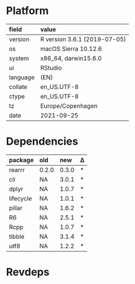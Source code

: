 # Platform

|field    |value                        |
|:--------|:----------------------------|
|version  |R version 3.6.1 (2019-07-05) |
|os       |macOS Sierra 10.12.6         |
|system   |x86_64, darwin15.6.0         |
|ui       |RStudio                      |
|language |(EN)                         |
|collate  |en_US.UTF-8                  |
|ctype    |en_US.UTF-8                  |
|tz       |Europe/Copenhagen            |
|date     |2021-09-25                   |

# Dependencies

|package   |old   |new   |Δ  |
|:---------|:-----|:-----|:--|
|rearrr    |0.2.0 |0.3.0 |*  |
|cli       |NA    |3.0.1 |*  |
|dplyr     |NA    |1.0.7 |*  |
|lifecycle |NA    |1.0.1 |*  |
|pillar    |NA    |1.6.2 |*  |
|R6        |NA    |2.5.1 |*  |
|Rcpp      |NA    |1.0.7 |*  |
|tibble    |NA    |3.1.4 |*  |
|utf8      |NA    |1.2.2 |*  |

# Revdeps

